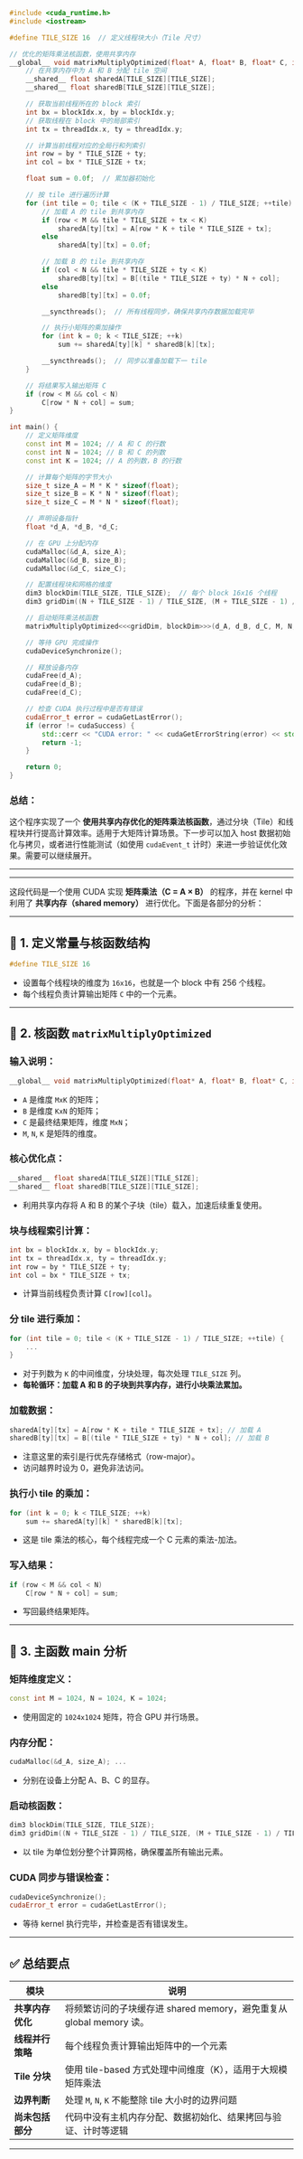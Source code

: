 

```cpp
#include <cuda_runtime.h>
#include <iostream>

#define TILE_SIZE 16  // 定义线程块大小（Tile 尺寸）

// 优化的矩阵乘法核函数，使用共享内存
__global__ void matrixMultiplyOptimized(float* A, float* B, float* C, int M, int N, int K) {
    // 在共享内存中为 A 和 B 分配 tile 空间
    __shared__ float sharedA[TILE_SIZE][TILE_SIZE];
    __shared__ float sharedB[TILE_SIZE][TILE_SIZE];

    // 获取当前线程所在的 block 索引
    int bx = blockIdx.x, by = blockIdx.y;
    // 获取线程在 block 中的局部索引
    int tx = threadIdx.x, ty = threadIdx.y;

    // 计算当前线程对应的全局行和列索引
    int row = by * TILE_SIZE + ty;
    int col = bx * TILE_SIZE + tx;

    float sum = 0.0f;  // 累加器初始化

    // 按 tile 进行遍历计算
    for (int tile = 0; tile < (K + TILE_SIZE - 1) / TILE_SIZE; ++tile) {
        // 加载 A 的 tile 到共享内存
        if (row < M && tile * TILE_SIZE + tx < K)
            sharedA[ty][tx] = A[row * K + tile * TILE_SIZE + tx];
        else
            sharedA[ty][tx] = 0.0f;

        // 加载 B 的 tile 到共享内存
        if (col < N && tile * TILE_SIZE + ty < K)
            sharedB[ty][tx] = B[(tile * TILE_SIZE + ty) * N + col];
        else
            sharedB[ty][tx] = 0.0f;

        __syncthreads();  // 所有线程同步，确保共享内存数据加载完毕

        // 执行小矩阵的乘加操作
        for (int k = 0; k < TILE_SIZE; ++k)
            sum += sharedA[ty][k] * sharedB[k][tx];

        __syncthreads();  // 同步以准备加载下一 tile
    }

    // 将结果写入输出矩阵 C
    if (row < M && col < N)
        C[row * N + col] = sum;
}

int main() {
    // 定义矩阵维度
    const int M = 1024; // A 和 C 的行数
    const int N = 1024; // B 和 C 的列数
    const int K = 1024; // A 的列数，B 的行数

    // 计算每个矩阵的字节大小
    size_t size_A = M * K * sizeof(float);
    size_t size_B = K * N * sizeof(float);
    size_t size_C = M * N * sizeof(float);

    // 声明设备指针
    float *d_A, *d_B, *d_C;

    // 在 GPU 上分配内存
    cudaMalloc(&d_A, size_A);
    cudaMalloc(&d_B, size_B);
    cudaMalloc(&d_C, size_C);

    // 配置线程块和网格的维度
    dim3 blockDim(TILE_SIZE, TILE_SIZE);  // 每个 block 16x16 个线程
    dim3 gridDim((N + TILE_SIZE - 1) / TILE_SIZE, (M + TILE_SIZE - 1) / TILE_SIZE); // 确保覆盖整个矩阵

    // 启动矩阵乘法核函数
    matrixMultiplyOptimized<<<gridDim, blockDim>>>(d_A, d_B, d_C, M, N, K);

    // 等待 GPU 完成操作
    cudaDeviceSynchronize();

    // 释放设备内存
    cudaFree(d_A);
    cudaFree(d_B);
    cudaFree(d_C);

    // 检查 CUDA 执行过程中是否有错误
    cudaError_t error = cudaGetLastError();
    if (error != cudaSuccess) {
        std::cerr << "CUDA error: " << cudaGetErrorString(error) << std::endl;
        return -1;
    }

    return 0;
}
```

### 总结：

这个程序实现了一个 **使用共享内存优化的矩阵乘法核函数**，通过分块（Tile）和线程块并行提高计算效率。适用于大矩阵计算场景。下一步可以加入 host 数据初始化与拷贝，或者进行性能测试（如使用 `cudaEvent_t` 计时）来进一步验证优化效果。需要可以继续展开。

---
---
这段代码是一个使用 CUDA 实现 **矩阵乘法（C = A × B）** 的程序，并在 kernel 中利用了 **共享内存（shared memory）** 进行优化。下面是各部分的分析：

---

## 🔧 1. 定义常量与核函数结构

```cpp
#define TILE_SIZE 16
```

* 设置每个线程块的维度为 `16x16`，也就是一个 block 中有 256 个线程。
* 每个线程负责计算输出矩阵 `C` 中的一个元素。

---

## 🚀 2. 核函数 `matrixMultiplyOptimized`

### 输入说明：

```cpp
__global__ void matrixMultiplyOptimized(float* A, float* B, float* C, int M, int N, int K)
```

* `A` 是维度 `MxK` 的矩阵；
* `B` 是维度 `KxN` 的矩阵；
* `C` 是最终结果矩阵，维度 `MxN`；
* `M`, `N`, `K` 是矩阵的维度。

### 核心优化点：

```cpp
__shared__ float sharedA[TILE_SIZE][TILE_SIZE];
__shared__ float sharedB[TILE_SIZE][TILE_SIZE];
```

* 利用共享内存将 A 和 B 的某个子块（tile）载入，加速后续重复使用。

### 块与线程索引计算：

```cpp
int bx = blockIdx.x, by = blockIdx.y;
int tx = threadIdx.x, ty = threadIdx.y;
int row = by * TILE_SIZE + ty;
int col = bx * TILE_SIZE + tx;
```

* 计算当前线程负责计算 `C[row][col]`。

### 分 tile 进行乘加：

```cpp
for (int tile = 0; tile < (K + TILE_SIZE - 1) / TILE_SIZE; ++tile) {
    ...
}
```

* 对于列数为 `K` 的中间维度，分块处理，每次处理 `TILE_SIZE` 列。
* **每轮循环：加载 A 和 B 的子块到共享内存，进行小块乘法累加。**

### 加载数据：

```cpp
sharedA[ty][tx] = A[row * K + tile * TILE_SIZE + tx]; // 加载 A
sharedB[ty][tx] = B[(tile * TILE_SIZE + ty) * N + col]; // 加载 B
```

* 注意这里的索引是行优先存储格式（row-major）。
* 访问越界时设为 0，避免非法访问。

### 执行小 tile 的乘加：

```cpp
for (int k = 0; k < TILE_SIZE; ++k)
    sum += sharedA[ty][k] * sharedB[k][tx];
```

* 这是 tile 乘法的核心，每个线程完成一个 C 元素的乘法-加法。

### 写入结果：

```cpp
if (row < M && col < N)
    C[row * N + col] = sum;
```

* 写回最终结果矩阵。

---

## 🧠 3. 主函数 main 分析

### 矩阵维度定义：

```cpp
const int M = 1024, N = 1024, K = 1024;
```

* 使用固定的 `1024x1024` 矩阵，符合 GPU 并行场景。

### 内存分配：

```cpp
cudaMalloc(&d_A, size_A); ...
```

* 分别在设备上分配 A、B、C 的显存。

### 启动核函数：

```cpp
dim3 blockDim(TILE_SIZE, TILE_SIZE);
dim3 gridDim((N + TILE_SIZE - 1) / TILE_SIZE, (M + TILE_SIZE - 1) / TILE_SIZE);
```

* 以 tile 为单位划分整个计算网格，确保覆盖所有输出元素。

### CUDA 同步与错误检查：

```cpp
cudaDeviceSynchronize();
cudaError_t error = cudaGetLastError();
```

* 等待 kernel 执行完毕，并检查是否有错误发生。

---

## ✅ 总结要点

| 模块          | 说明                                               |
| ----------- | ------------------------------------------------ |
| **共享内存优化**  | 将频繁访问的子块缓存进 shared memory，避免重复从 global memory 读。 |
| **线程并行策略**  | 每个线程负责计算输出矩阵中的一个元素                               |
| **Tile 分块** | 使用 tile-based 方式处理中间维度（K），适用于大规模矩阵乘法             |
| **边界判断**    | 处理 `M`, `N`, `K` 不能整除 tile 大小时的边界问题              |
| **尚未包括部分**  | 代码中没有主机内存分配、数据初始化、结果拷回与验证、计时等逻辑                  |

---





